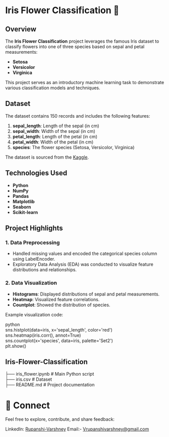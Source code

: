 # Iris Flower Classification 🌸

## Overview  
The **Iris Flower Classification** project leverages the famous Iris dataset to classify flowers into one of three species based on sepal and petal measurements:  
- **Setosa**  
- **Versicolor**  
- **Virginica**  

This project serves as an introductory machine learning task to demonstrate various classification models and techniques.  

## Dataset  
The dataset contains 150 records and includes the following features:  
1. **sepal_length**: Length of the sepal (in cm)  
2. **sepal_width**: Width of the sepal (in cm)  
3. **petal_length**: Length of the petal (in cm)  
4. **petal_width**: Width of the petal (in cm)  
5. **species**: The flower species (Setosa, Versicolor, Virginica)  

The dataset is sourced from the [Kaggle](https://www.kaggle.com/c/titanic).  

## Technologies Used
-  **Python**
-  **NumPy**
-  **Pandas**
-  **Matplotlib**
-  **Seaborn**
-  **Scikit-learn**

## Project Highlights  

### 1. Data Preprocessing  
- Handled missing values and encoded the categorical species column using LabelEncoder.  
- Exploratory Data Analysis (EDA) was conducted to visualize feature distributions and relationships.  

### 2. Data Visualization  
- **Histograms**: Displayed distributions of sepal and petal measurements.  
- **Heatmap**: Visualized feature correlations.  
- **Countplot**: Showed the distribution of species.  

Example visualization code: 

python  
sns.histplot(data=iris, x='sepal_length', color='red')  
sns.heatmap(iris.corr(), annot=True)  
sns.countplot(x='species', data=iris, palette='Set2')  
plt.show()  

## Iris-Flower-Classification 
   ├── iris_flower.ipynb       # Main Python script  
   ├── iris.csv                # Dataset  
   ├── README.md               # Project documentation


# 🔗 Connect
Feel free to explore, contribute, and share feedback:

LinkedIn: [Rupanshi-Varshney](https://www.linkedin.com/in/rupanshi-varshney-7630a6270/)
Email:- Vrupanshivarshney@gmail.com
